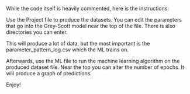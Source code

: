 While the code itself is heavily commented, here is the instructions:

Use the Project file to produce the datasets. You can edit the parameters that go into the Grey-Scott model near the top of the file. There is also directories you can enter.

This will produce a lot of data, but the most important is the parameter_pattern_log.csv which the ML trains on.

Afterwards, use the ML file to run the machine learning algorithm on the produced dataset file. Near the top you can alter the number of epochs. It will produce a graph of predictions.

Enjoy!
